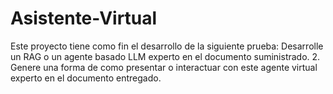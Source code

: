 # Asistente-Virtual
Este proyecto tiene como fin el desarrollo de la siguiente prueba: Desarrolle un RAG o un agente basado LLM experto en el documento suministrado. 2. Genere una forma de como presentar o interactuar con este agente virtual experto en el documento entregado.
